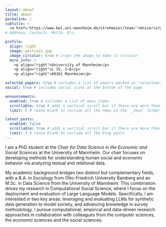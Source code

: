 ```yaml
---
layout: about
title: about
permalink: /
subtitle: > 
  <a href='https://www.bwl.uni-mannheim.de/strohmaier/team/'>University of Mannheim</a>
# Address. Contacts. Motto. Etc.

profile:
  align: right
  image: portrait.jpg
  image_circular: true # crops the image to make it circular
  more_info: >
    <p align="right">University of Mannheim</p>
    <p align="right">L 15, 1–6</p>
    <p align="right">68161 Mannheim</p>

selected_papers: true # includes a list of papers marked as "selected={true}"
social: true # includes social icons at the bottom of the page

announcements:
  enabled: true # includes a list of news items
  scrollable: true # adds a vertical scroll bar if there are more than 3 news items
  limit: 5 # leave blank to include all the news in the `_news` folder

latest_posts:
  enabled: false
  scrollable: true # adds a vertical scroll bar if there are more than 3 new posts items
  limit: 3 # leave blank to include all the blog posts
---
```


I am a PhD student at the *Chair for Data Science in the Economic and Social Sciences* at the University of Mannheim. Our chair focuses on developing methods for understanding human social and economic behavior via analyzing textual and relational data.

My academic background bridges two distinct but complementary fields, with a B.A. in Sociology from Otto-Friedrich University Bamberg and an M.Sc. in Data Science from the University of Mannheim. This combination drives my research in Computational Social Science, where I focus on the deployment and evaluation of Large Language Models. Specifically, I am interested in two key areas: leveraging and evaluating LLMs for synthetic data generation to model society, and advancing knowledge in survey methodology. I pursue computational, empirical and data-driven research approaches in collaboration with colleagues from the computer sciences, the economic sciences and the social sciences.